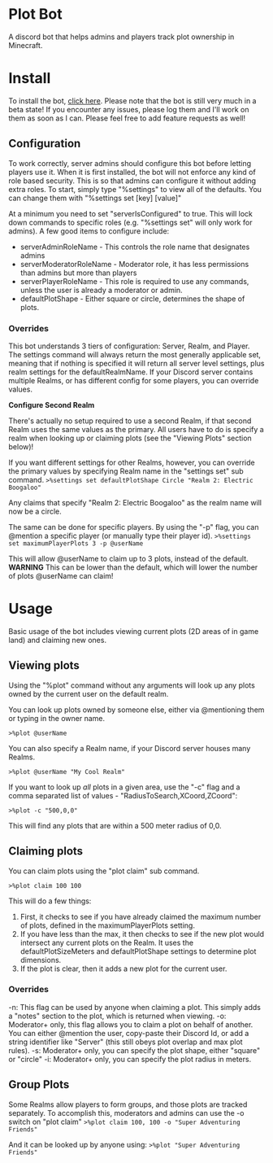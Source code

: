 # Plot Bot
A discord bot that helps admins and players track plot ownership in Minecraft.

# Install
To install the bot, [click here](https://discordapp.com/api/oauth2/authorize?client_id=631582135165124620&permissions=18432&scope=bot). Please note that the bot is still very much in a beta state! If you encounter any issues, please log them and I'll work on them as soon as I can. Please feel free to add feature requests as well!

## Configuration
To work correctly, server admins should configure this bot before letting players use it.
When it is first installed, the bot will not enforce any kind of role based security. This
is so that admins can configure it without adding extra roles. To start, simply type
"%settings" to view all of the defaults. You can change them with "%settings set \[key\] \[value\]"

At a minimum you need to set "serverIsConfigured" to true. This will lock down commands to
specific roles (e.g. "%settings set" will only work for admins). A few good items to configure 
include:
- serverAdminRoleName - This controls the role name that designates admins
- serverModeratorRoleName - Moderator role, it has less permissions than admins but more than players
- serverPlayerRoleName - This role is required to use any commands, unless the user is already a moderator or admin.
- defaultPlotShape - Either square or circle, determines the shape of plots.

### Overrides
This bot understands 3 tiers of configuration: Server, Realm, and Player. The settings command will always return 
the most generally applicable set, meaning that if nothing is specified it will return all server level settings,
plus realm settings for the defaultRealmName. If your Discord server contains multiple Realms, or has different config
for some players, you can override values.

**Configure Second Realm**

There's actually no setup required to use a second Realm, if that second Realm uses the same values as the primary. All
users have to do is specify a realm when looking up or claiming plots (see the "Viewing Plots" section below)!

If you want different settings for other Realms, however, you can override the primary values by specifying Realm name
in the "settings set" sub command.
```>%settings set defaultPlotShape Circle "Realm 2: Electric Boogaloo"```

Any claims that specify "Realm 2: Electric Boogaloo" as the realm name will now be a circle.

The same can be done for specific players. By using the "-p" flag, you can @mention a specific player (or manually type 
their player id).
```>%settings set maximumPlayerPlots 3 -p @userName```

This will allow @userName to claim up to 3 plots, instead of the default. **WARNING** This can be lower than the default,
which will lower the number of plots @userName can claim!

# Usage
Basic usage of the bot includes viewing current plots (2D areas of in game land) and claiming new ones.

## Viewing plots
Using the "%plot" command without any arguments will look up any plots owned by the current user on the default realm.

You can look up plots owned by someone else, either via @mentioning them or typing in the owner name.

```>%plot @userName```

You can also specify a Realm name, if your Discord server houses many Realms.

```>%plot @userName "My Cool Realm"```

If you want to look up *all* plots in a given area, use the "-c" flag and a comma separated list of values - "RadiusToSearch,XCoord,ZCoord":

```>%plot -c "500,0,0"```

This will find any plots that are within a 500 meter radius of 0,0.

## Claiming plots

You can claim plots using the "plot claim" sub command.

```>%plot claim 100 100```

This will do a few things:
1. First, it checks to see if you have already claimed the maximum number of plots, defined in the maximumPlayerPlots setting.
2. If you have less than the max, it then checks to see if the new plot would intersect any current plots on the Realm. It uses
the defaultPlotSizeMeters and defaultPlotShape settings to determine plot dimensions.
3. If the plot is clear, then it adds a new plot for the current user.

### Overrides

-n: This flag can be used by anyone when claiming a plot. This simply adds a "notes" section to the plot, which is returned when viewing.
-o: Moderator+ only, this flag allows you to claim a plot on behalf of another. You can either @mention the user, copy-paste their Discord Id,
or add a string identifier like "Server" (this still obeys plot overlap and max plot rules).
-s: Moderator+ only, you can specify the plot shape, either "square" or "circle"
-i: Moderator+ only, you can specify the plot radius in meters.

## Group Plots
Some Realms allow players to form groups, and those plots are tracked separately. To accomplish this, moderators and admins can use the -o
switch on "plot claim"
```>%plot claim 100, 100 -o "Super Adventuring Friends"```

And it can be looked up by anyone using:
```>%plot "Super Adventuring Friends"```
